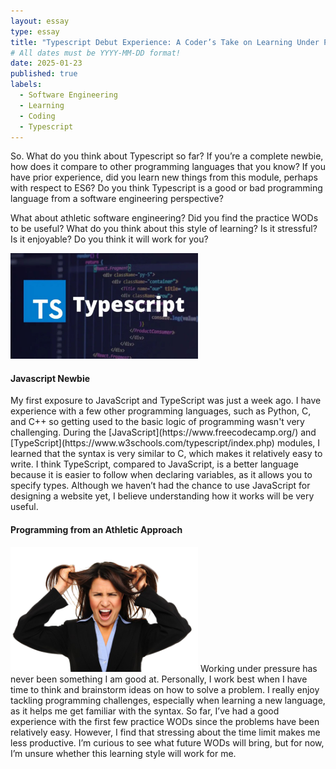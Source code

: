 ```yaml
---
layout: essay
type: essay
title: "Typescript Debut Experience: A Coder’s Take on Learning Under Pressure"
# All dates must be YYYY-MM-DD format!
date: 2025-01-23
published: true
labels:
  - Software Engineering
  - Learning
  - Coding
  - Typescript
---
```


So. What do you think about Typescript so far? If you’re a complete newbie, how does it compare to other programming languages that you know? If you have prior experience, did you learn new things from this module, perhaps with respect to ES6? Do you think Typescript is a good or bad programming language from a software engineering perspective?

What about athletic software engineering? Did you find the practice WODs to be useful? What do you think about this style of learning? Is it stressful? Is it enjoyable? Do you think it will work for you?


<img width="300px" class="rounded float-start pe-4" src="../img/essayTypescript/typescript.jpg">
<h4>Javascript Newbie</h4>   
My first exposure to JavaScript and TypeScript was just a week ago. I have experience with a few other programming languages, such as Python, C, and C++ so getting used to the basic logic of programming wasn't very challenging. During the [JavaScript](https://www.freecodecamp.org/) and [TypeScript](https://www.w3schools.com/typescript/index.php) modules, I learned that the syntax is very similar to C, which makes it relatively easy to write. I think TypeScript, compared to JavaScript, is a better language because it is easier to follow when declaring variables, as it allows you to specify types. Although we haven’t had the chance to use JavaScript for designing a website yet, I believe understanding how it works will be very useful.    

<h4>Programming from an Athletic Approach</h4>   
<img width="300px" class="rounded float-start pe-4" src="../img/essayTypescript/stressLady.png">
Working under pressure has never been something I am good at. Personally, I work best when I have time to think and brainstorm ideas on how to solve a problem. I really enjoy tackling programming challenges, especially when learning a new language, as it helps me get familiar with the syntax. So far, I’ve had a good experience with the first few practice WODs since the problems have been relatively easy. However, I find that stressing about the time limit makes me less productive. I’m curious to see what future WODs will bring, but for now, I’m unsure whether this learning style will work for me.   

